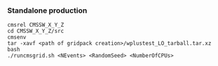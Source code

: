 ### Standalone production

```
cmsrel CMSSW_X_Y_Z 
cd CMSSW_X_Y_Z/src
cmsenv
tar -xavf <path of gridpack creation>/wplustest_LO_tarball.tar.xz
bash
./runcmsgrid.sh <NEvents> <RandomSeed> <NumberOfCPUs>
```
